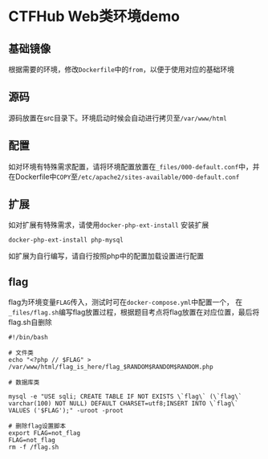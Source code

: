 # CTFHub Web类环境demo


## 基础镜像

根据需要的环境，修改`Dockerfile`中的`from`，以便于使用对应的基础环境


## 源码

源码放置在src目录下。环境启动时候会自动进行拷贝至`/var/www/html`


## 配置

如对环境有特殊需求配置，请将环境配置放置在`_files/000-default.conf`中，并在Dockerfile中`COPY`至`/etc/apache2/sites-available/000-default.conf`

## 扩展

如对扩展有特殊需求，请使用`docker-php-ext-install` 安装扩展

```shell
docker-php-ext-install php-mysql
```

如扩展为自行编写，请自行按照php中的配置加载设置进行配置


## flag

flag为环境变量`FLAG`传入，测试时可在`docker-compose.yml`中配置一个，
在`_files/flag.sh`编写flag放置过程，根据题目考点将flag放置在对应位置，最后将flag.sh自删除

```shell
#!/bin/bash

# 文件类
echo "<?php // $FLAG" > /var/www/html/flag_is_here/flag_$RANDOM$RANDOM$RANDOM.php

# 数据库类

mysql -e "USE sqli; CREATE TABLE IF NOT EXISTS \`flag\` (\`flag\` varchar(100) NOT NULL) DEFAULT CHARSET=utf8;INSERT INTO \`flag\` VALUES ('$FLAG');" -uroot -proot

# 删除flag设置脚本
export FLAG=not_flag
FLAG=not_flag
rm -f /flag.sh
```
